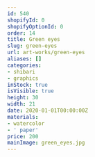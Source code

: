 ```yaml
---
id: 540
shopifyId: 0
shopifyOptionId: 0
order: 14
title: Green eyes
slug: green-eyes
url: art-works/green-eyes
aliases: []
categories:
- shibari
- graphics
inStock: true
isVisible: true
height: 30
width: 21
date: 2020-01-01T00:00:00Z
materials:
- watercolor
- ' paper'
price: 200
mainImage: green_eyes.jpg
---
```

